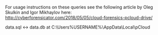 For usage instructions on these queries see the following article by Oleg Skulkin and Igor Mikhaylov here:  
http://cyberforensicator.com/2018/05/05/cloud-forensics-pcloud-drive/  

data.sql <-> data.db at C:\Users\%USERNAME%\AppData\Local\pCloud

